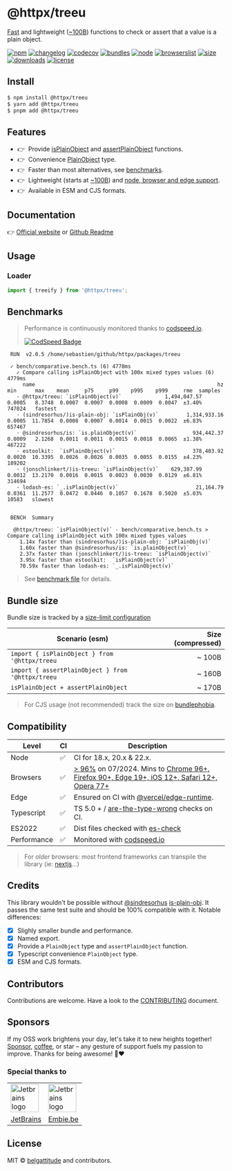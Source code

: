# @httpx/treeu

[Fast](#benchmarks) and lightweight ([~100B](#bundle-size)) functions to check or assert
that a value is a plain object.

[![npm](https://img.shields.io/npm/v/@httpx/treeu?style=for-the-badge&label=Npm&labelColor=444&color=informational)](https://www.npmjs.com/package/@httpx/treeu)
[![changelog](https://img.shields.io/static/v1?label=&message=changelog&logo=github&style=for-the-badge&labelColor=444&color=informational)](https://github.com/belgattitude/httpx/blob/main/packages/treeu/CHANGELOG.md)
[![codecov](https://img.shields.io/codecov/c/github/belgattitude/httpx?logo=codecov&label=Unit&flag=httpx-treeu-unit&style=for-the-badge&labelColor=444)](https://app.codecov.io/gh/belgattitude/httpx/tree/main/packages%2Ftreeu)
[![bundles](https://img.shields.io/static/v1?label=&message=cjs|esm@treeshake&logo=webpack&style=for-the-badge&labelColor=444&color=informational)](https://github.com/belgattitude/httpx/blob/main/packages/treeu/.size-limit.cjs)
[![node](https://img.shields.io/static/v1?label=Node&message=18%2b&logo=node.js&style=for-the-badge&labelColor=444&color=informational)](#compatibility)
[![browserslist](https://img.shields.io/static/v1?label=Browser&message=%3E96%25&logo=googlechrome&style=for-the-badge&labelColor=444&color=informational)](#compatibility)
[![size](https://img.shields.io/bundlephobia/minzip/@httpx/treeu@latest?label=Max&style=for-the-badge&labelColor=444&color=informational)](https://bundlephobia.com/package/@httpx/treeu@latest)
[![downloads](https://img.shields.io/npm/dm/@httpx/treeu?style=for-the-badge&labelColor=444)](https://www.npmjs.com/package/@httpx/treeu)
[![license](https://img.shields.io/npm/l/@httpx/treeu?style=for-the-badge&labelColor=444)](https://github.com/belgattitude/httpx/blob/main/LICENSE)

## Install

```bash
$ npm install @httpx/treeu
$ yarn add @httpx/treeu
$ pnpm add @httpx/treeu
```

## Features

- 👉&nbsp; Provide [isPlainObject](#isplainobject) and [assertPlainObject](#assertplainobject) functions.
- 👉&nbsp; Convenience [PlainObject](#plainobject-type) type.
- 👉&nbsp; Faster than most alternatives, see [benchmarks](#benchmarks).
- 👉&nbsp; Lightweight (starts at [~100B](#bundle-size)) and [node, browser and edge support](#compatibility).
- 👉&nbsp; Available in ESM and CJS formats.

## Documentation

👉 [Official website](https://belgattitude.github.io/httpx/treeu) or [Github Readme](https://github.com/belgattitude/httpx/tree/main/packages/treeu#readme)

## Usage

### Loader

```typescript
import { treeify } from '@httpx/treeu';

```


## Benchmarks

> Performance is continuously monitored thanks to [codspeed.io](https://codspeed.io/belgattitude/httpx). 
>
> [![CodSpeed Badge](https://img.shields.io/endpoint?url=https://codspeed.io/badge.json)](https://codspeed.io/belgattitude/httpx)

```
 RUN  v2.0.5 /home/sebastien/github/httpx/packages/treeu

 ✓ bench/comparative.bench.ts (6) 4778ms
   ✓ Compare calling isPlainObject with 100x mixed types values (6) 4779ms
     name                                                           hz     min      max    mean     p75     p99    p995    p999     rme  samples
   · @httpx/treeu: `isPlainObject(v)`              1,494,047.57  0.0005   8.3748  0.0007  0.0007  0.0008  0.0009  0.0047  ±3.40%   747024   fastest
   · (sindresorhus/)is-plain-obj: `isPlainObj(v)`         1,314,933.16  0.0005  11.7854  0.0008  0.0007  0.0014  0.0015  0.0022  ±6.83%   657467
   · @sindresorhus/is: `is.plainObject(v)`                  934,442.37  0.0009   2.1268  0.0011  0.0011  0.0015  0.0018  0.0065  ±1.38%   467222
   · estoolkit:  `isPlainObject(v)`                         378,403.92  0.0020  10.3395  0.0026  0.0026  0.0035  0.0055  0.0155  ±4.23%   189202
   · (jonschlinkert/)is-treeu: `isPlainObject(v)`    629,387.99  0.0012  13.2170  0.0016  0.0015  0.0023  0.0030  0.0129  ±6.81%   314694
   · lodash-es: `_.isPlainObject(v)`                         21,164.79  0.0361  11.2577  0.0472  0.0446  0.1057  0.1678  0.5020  ±5.03%    10583   slowest


 BENCH  Summary

  @httpx/treeu: `isPlainObject(v)` - bench/comparative.bench.ts > Compare calling isPlainObject with 100x mixed types values
    1.14x faster than (sindresorhus/)is-plain-obj: `isPlainObj(v)`
    1.60x faster than @sindresorhus/is: `is.plainObject(v)`
    2.37x faster than (jonschlinkert/)is-treeu: `isPlainObject(v)`
    3.95x faster than estoolkit:  `isPlainObject(v)`
    70.59x faster than lodash-es: `_.isPlainObject(v)`

```

> See [benchmark file](https://github.com/belgattitude/httpx/blob/main/packages/treeu/bench/comparative.bench.ts) for details.

## Bundle size

Bundle size is tracked by a [size-limit configuration](https://github.com/belgattitude/httpx/blob/main/packages/treeu/.size-limit.cjs)

| Scenario (esm)                                           | Size (compressed) |
|----------------------------------------------------------|------------------:|
| `import { isPlainObject } from '@httpx/treeu`     |            ~ 100B |
| `import { assertPlainObject } from '@httpx/treeu` |            ~ 160B |
| `isPlainObject + assertPlainObject`                      |            ~ 170B |


> For CJS usage (not recommended) track the size on [bundlephobia](https://bundlephobia.com/package/@httpx/treeu@latest).

## Compatibility

| Level      | CI | Description                                                                                                                                                                                                                                                                                                                                    |
|------------|----|------------------------------------------------------------------------------------------------------------------------------------------------------------------------------------------------------------------------------------------------------------------------------------------------------------------------------------------------|  
| Node       | ✅  | CI for 18.x, 20.x & 22.x.                                                                                                                                                                                                                                                                                                                      |
| Browsers   | ✅  | [> 96%](https://browserslist.dev/?q=ZGVmYXVsdHMsIGNocm9tZSA%2BPSA5NixmaXJlZm94ID49IDkwLGVkZ2UgPj0gMTksc2FmYXJpID49IDEyLGlvcyA%2BPSAxMixvcGVyYSA%2BPSA3Nw%3D%3D) on 07/2024. Mins to [Chrome 96+, Firefox 90+, Edge 19+, iOS 12+, Safari 12+, Opera 77+](https://github.com/belgattitude/httpx/blob/main/packages/treeu/.browserslistrc) |
| Edge       | ✅  | Ensured on CI with [@vercel/edge-runtime](https://github.com/vercel/edge-runtime).                                                                                                                                                                                                                                                             | 
| Typescript | ✅  | TS 5.0 + / [are-the-type-wrong](https://github.com/arethetypeswrong/arethetypeswrong.github.io) checks on CI.                                                                                                                                                                                                                                  |
| ES2022     | ✅  | Dist files checked with [es-check](https://github.com/yowainwright/es-check)                                                                                                                                                                                                                                                                   |
| Performance| ✅  | Monitored with [codspeed.io](https://codspeed.io/belgattitude/httpx)                                                                                                                                                                                                                                                                      |

> For _older_ browsers: most frontend frameworks can transpile the library (ie: [nextjs](https://nextjs.org/docs/app/api-reference/next-config-js/transpilePackages)...)

## Credits

This library wouldn't be possible without [@sindresorhus](https://github.com/sindresorhus) [is-plain-obj](https://github.com/sindresorhus/is-plain-obj).
It passes the same test suite and should be 100% compatible with it. Notable differences:

- [x] Slighly smaller bundle and performance.
- [x] Named export.
- [x] Provide a `PlainObject` type and `assertPlainObject` function.
- [x] Typescript convenience `PlainObject` type.
- [x] ESM and CJS formats.

## Contributors

Contributions are welcome. Have a look to the [CONTRIBUTING](https://github.com/belgattitude/httpx/blob/main/CONTRIBUTING.md) document.

## Sponsors

If my OSS work brightens your day, let's take it to new heights together!
[Sponsor](<[sponsorship](https://github.com/sponsors/belgattitude)>), [coffee](<(https://ko-fi.com/belgattitude)>),
or star – any gesture of support fuels my passion to improve. Thanks for being awesome! 🙏❤️

### Special thanks to

<table>
  <tr>
    <td>
      <a href="https://www.jetbrains.com/?ref=belgattitude" target="_blank">
         <img width="65" src="https://asset.brandfetch.io/idarKiKkI-/id53SttZhi.jpeg" alt="Jetbrains logo" />
      </a>
    </td>
    <td>
      <a href="https://www.embie.be/?ref=belgattitude" target="_blank">
        <img width="65" src="https://avatars.githubusercontent.com/u/98402122?s=200&v=4" alt="Jetbrains logo" />    
      </a>
    </td>
  </tr>
  <tr>
    <td align="center">
      <a href="https://www.jetbrains.com/?ref=belgattitude" target="_blank">JetBrains</a>
    </td>
    <td align="center">
      <a href="https://www.embie.be/?ref=belgattitude" target="_blank">Embie.be</a>
    </td>
   </tr>
</table>

## License

MIT © [belgattitude](https://github.com/belgattitude) and contributors.

